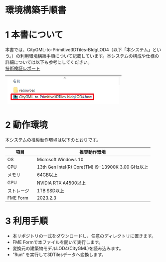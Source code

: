 # 環境構築手順書

# 1 本書について

本書では、CityGML-to-Primitive3DTiles-BldgLOD4（以下「本システム」という。）の利用環境構築手順について記載しています。本システムの構成や仕様の詳細については以下も参考にしてください。  
[技術検証レポート](https://xxxx)

|![](../resources/devMan/tutorial_000.png)|
|:-:|

# 2 動作環境

本システムの推奨動作環境は以下のとおりです。




| 項目               | 推奨動作環境                                                                                                                                                                                                                                                                                                                                    | 
| ------------------ | ---------------------------------------------------------- | 
| OS                 | Microsoft Windows 10 | 
| CPU                | 13th Gen Intel(R) Core(TM) i9-13900K   3.00 GHz以上 |                                                                                                                                 
| メモリ             | 64GB以上   |
| GPU                | NVIDIA RTX A4500以上  | 
| ストレージ         | 1TB SSD以上 |
| FME Form　         | 2023.2.3   |


# 3 利用手順

- 本リポジトリの一式をダウンロードし、任意のディレクトリに置きます。
- FME Formで本ファイルを開いて実行します。
- 変換元の建築物モデルLOD4(CityGML)を読み込みます。
- ”Run” を実行して3DTilesデータへ変換します。
